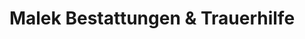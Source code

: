 ---
title: "Malek Bestattungen & Trauerhilfe"
url: /harzgerode/malek-bestattungen-und-trauerhilfe/
shop: Bestattungen
---